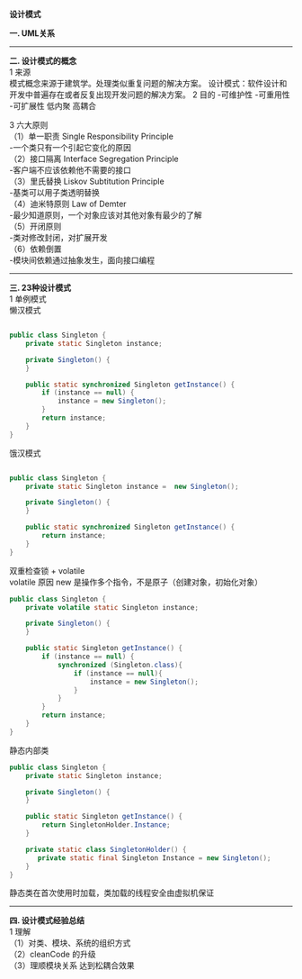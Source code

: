 **设计模式**

**一. UML关系** 
***
**二. 设计模式的概念**  
1 来源  
模式概念来源于建筑学。处理类似重复问题的解决方案。
设计模式：软件设计和开发中普遍存在或者反复出现开发问题的解决方案。
2 目的
-可维护性
-可重用性
-可扩展性
低内聚 高耦合

3 六大原则  
（1）单一职责 Single Responsibility Principle  
-一个类只有一个引起它变化的原因  
（2）接口隔离 Interface Segregation Principle  
-客户端不应该依赖他不需要的接口  
（3）里氏替换 Liskov Subtitution  Principle  
-基类可以用子类透明替换  
（4）迪米特原则 Law of Demter   
-最少知道原则，一个对象应该对其他对象有最少的了解  
（5）开闭原则   
-类对修改封闭，对扩展开发  
（6）依赖倒置  
-模块间依赖通过抽象发生，面向接口编程  

***
**三. 23种设计模式**   
1 单例模式  
懒汉模式
```java

public class Singleton {
    private static Singleton instance;

    private Singleton() {
    }

    public static synchronized Singleton getInstance() {
        if (instance == null) {
            instance = new Singleton();
        }
        return instance;
    }
}
```
饿汉模式
```java

public class Singleton {
    private static Singleton instance =  new Singleton();

    private Singleton() {
    }

    public static synchronized Singleton getInstance() {
        return instance;
    }
}
```
双重检查锁 + volatile  
volatile 原因 new 是操作多个指令，不是原子（创建对象，初始化对象）
```java
public class Singleton {
    private volatile static Singleton instance;

    private Singleton() {
    }

    public static Singleton getInstance() {
        if (instance == null) {
            synchronized (Singleton.class){
                if (instance == null){
                    instance = new Singleton();
                }
            }
        }
        return instance;
    }
}
```
静态内部类
```java
public class Singleton {
    private static Singleton instance;

    private Singleton() {
    }

    public static Singleton getInstance() {
        return SingletonHolder.Instance;
    }

    private static class SingletonHolder() {
       private static final Singleton Instance = new Singleton();
    }
}
```
静态类在首次使用时加载，类加载的线程安全由虚拟机保证
***
**四. 设计模式经验总结**  
1 理解  
（1）对类、模块、系统的组织方式  
（2）cleanCode 的升级  
（3）理顺模块关系 达到松耦合效果  